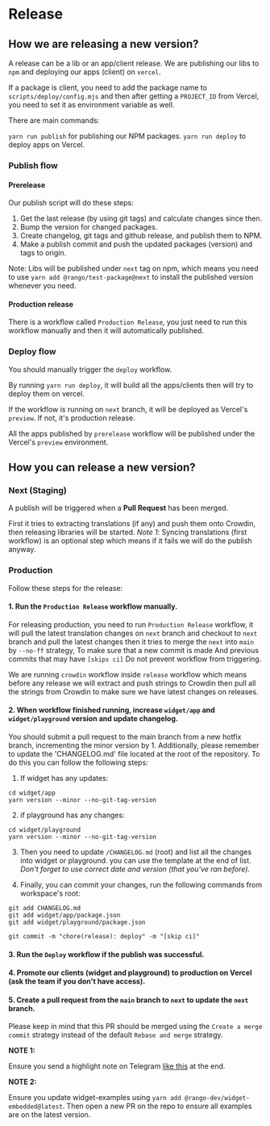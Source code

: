 # Release

## How we are releasing a new version?

A release can be a lib or an app/client release. We are publishing our libs to `npm` and deploying our apps (client) on `vercel`.

If a package is client, you need to add the package name to `scripts/deploy/config.mjs` and then after getting a `PROJECT_ID` from Vercel, you need to set it as environment variable as well.

There are main commands:

`yarn run publish` for publishing our NPM packages.
`yarn run deploy` to deploy apps on Vercel.

### Publish flow

#### Prerelease

Our publish script will do these steps:

1. Get the last release (by using git tags) and calculate changes since then.
2. Bump the version for changed packages.
3. Create changelog, git tags and github release, and publish them to NPM.
4. Make a publish commit and push the updated packages (version) and tags to origin.

Note:
Libs will be published under `next` tag on npm, which means you need to use `yarn add @rango/test-package@next` to install the published version whenever you need.

#### Production release

There is a workflow called `Production Release`, you just need to run this workflow manually and then it will automatically published.

### Deploy flow

You should manually trigger the `deploy` workflow.

By running `yarn run deploy`, it will build all the apps/clients then will try to deploy them on vercel.

If the workflow is running on `next` branch, it will be deployed as Vercel's `preview`. If not, it's production release.

All the apps published by `prerelease` workflow will be published under the Vercel's `preview` environment.

## How you can release a new version?

### Next (Staging)

A publish will be triggered when a **Pull Request** has been merged.

First it tries to extracting translations (if any) and push them onto Crowdin, then releasing libraries will be started.
_Note 1_: Syncing translations (first workflow) is an optional step which means if it fails we will do the publish anyway.

### Production

Follow these steps for the release:

#### 1. Run the `Production Release` workflow manually.

For releasing production, you need to run `Production Release` workflow, it will pull the latest translation changes on `next` branch and checkout to `next` branch and pull the latest changes then it tries to merge the `next` into `main` by `--no-ff` strategy, To make sure that a new commit is made And previous commits that may have `[skips ci]` Do not prevent workflow from triggering.

We are running `crowdin` workflow inside `release` workflow which means before any release we will extract and push strings to Crowdin then pull all the strings from Crowdin to make sure we have latest changes on releases.

#### 2. When workflow finished running, increase `widget/app` and `widget/playground` version and update changelog.

You should submit a pull request to the main branch from a new hotfix branch, incrementing the minor version by 1. Additionally, please remember to update the 'CHANGELOG.md' file located at the root of the repository. To do this you can follow the following steps:

1. If widget has any updates:

```shell
cd widget/app
yarn version --minor --no-git-tag-version
```

2. if playground has any changes:

```shell
cd widget/playground
yarn version --minor --no-git-tag-version
```

3. Then you need to update `/CHANGELOG.md` (root) and list all the changes into widget or playground. you can use the template at the end of list. _Don't forget to use correct date and version (that you've ran before)._

4. Finally, you can commit your changes, run the following commands from workspace's root:

```shell
git add CHANGELOG.md
git add widget/app/package.json
git add widget/playground/package.json

git commit -m "chore(release): deploy" -m "[skip ci]"
```

#### 3. Run the `Deploy` workflow if the publish was successful.

#### 4. Promote our clients (widget and playground) to production on Vercel (ask the team if you don't have access).

#### 5. Create a pull request from the `main` branch to `next` to update the `next` branch.

Please keep in mind that this PR should be merged using the `Create a merge commit` strategy instead of the default `Rebase and merge` strategy.

**NOTE 1:**

Ensure you send a highlight note on Telegram [like this](https://t.me/c/1797229876/15255/23609) at the end.

**NOTE 2:**

Ensure you update widget-examples using `yarn add @rango-dev/widget-embedded@latest`. Then open a new PR on the repo to ensure all examples are on the latest version.
